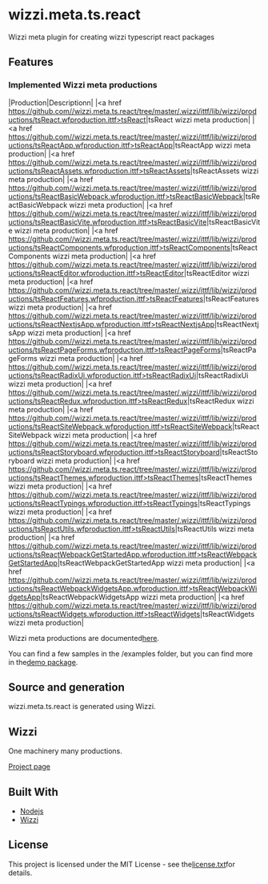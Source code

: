 # wizzi.meta.ts.react

Wizzi meta plugin for creating wizzi typescript react packages

## Features
### Implemented Wizzi meta productions
|Production|Descriptionn|
|<a href https://github.com//wizzi.meta.ts.react/tree/master/.wizzi/ittf/lib/wizzi/productions/tsReact.wfproduction.ittf>tsReact</a>|tsReact wizzi meta production|
|<a href https://github.com//wizzi.meta.ts.react/tree/master/.wizzi/ittf/lib/wizzi/productions/tsReactApp.wfproduction.ittf>tsReactApp</a>|tsReactApp wizzi meta production|
|<a href https://github.com//wizzi.meta.ts.react/tree/master/.wizzi/ittf/lib/wizzi/productions/tsReactAssets.wfproduction.ittf>tsReactAssets</a>|tsReactAssets wizzi meta production|
|<a href https://github.com//wizzi.meta.ts.react/tree/master/.wizzi/ittf/lib/wizzi/productions/tsReactBasicWebpack.wfproduction.ittf>tsReactBasicWebpack</a>|tsReactBasicWebpack wizzi meta production|
|<a href https://github.com//wizzi.meta.ts.react/tree/master/.wizzi/ittf/lib/wizzi/productions/tsReactBasicVite.wfproduction.ittf>tsReactBasicVite</a>|tsReactBasicVite wizzi meta production|
|<a href https://github.com//wizzi.meta.ts.react/tree/master/.wizzi/ittf/lib/wizzi/productions/tsReactComponents.wfproduction.ittf>tsReactComponents</a>|tsReactComponents wizzi meta production|
|<a href https://github.com//wizzi.meta.ts.react/tree/master/.wizzi/ittf/lib/wizzi/productions/tsReactEditor.wfproduction.ittf>tsReactEditor</a>|tsReactEditor wizzi meta production|
|<a href https://github.com//wizzi.meta.ts.react/tree/master/.wizzi/ittf/lib/wizzi/productions/tsReactFeatures.wfproduction.ittf>tsReactFeatures</a>|tsReactFeatures wizzi meta production|
|<a href https://github.com//wizzi.meta.ts.react/tree/master/.wizzi/ittf/lib/wizzi/productions/tsReactNextjsApp.wfproduction.ittf>tsReactNextjsApp</a>|tsReactNextjsApp wizzi meta production|
|<a href https://github.com//wizzi.meta.ts.react/tree/master/.wizzi/ittf/lib/wizzi/productions/tsReactPageForms.wfproduction.ittf>tsReactPageForms</a>|tsReactPageForms wizzi meta production|
|<a href https://github.com//wizzi.meta.ts.react/tree/master/.wizzi/ittf/lib/wizzi/productions/tsReactRadixUi.wfproduction.ittf>tsReactRadixUi</a>|tsReactRadixUi wizzi meta production|
|<a href https://github.com//wizzi.meta.ts.react/tree/master/.wizzi/ittf/lib/wizzi/productions/tsReactRedux.wfproduction.ittf>tsReactRedux</a>|tsReactRedux wizzi meta production|
|<a href https://github.com//wizzi.meta.ts.react/tree/master/.wizzi/ittf/lib/wizzi/productions/tsReactSiteWebpack.wfproduction.ittf>tsReactSiteWebpack</a>|tsReactSiteWebpack wizzi meta production|
|<a href https://github.com//wizzi.meta.ts.react/tree/master/.wizzi/ittf/lib/wizzi/productions/tsReactStoryboard.wfproduction.ittf>tsReactStoryboard</a>|tsReactStoryboard wizzi meta production|
|<a href https://github.com//wizzi.meta.ts.react/tree/master/.wizzi/ittf/lib/wizzi/productions/tsReactThemes.wfproduction.ittf>tsReactThemes</a>|tsReactThemes wizzi meta production|
|<a href https://github.com//wizzi.meta.ts.react/tree/master/.wizzi/ittf/lib/wizzi/productions/tsReactTypings.wfproduction.ittf>tsReactTypings</a>|tsReactTypings wizzi meta production|
|<a href https://github.com//wizzi.meta.ts.react/tree/master/.wizzi/ittf/lib/wizzi/productions/tsReactUtils.wfproduction.ittf>tsReactUtils</a>|tsReactUtils wizzi meta production|
|<a href https://github.com//wizzi.meta.ts.react/tree/master/.wizzi/ittf/lib/wizzi/productions/tsReactWebpackGetStartedApp.wfproduction.ittf>tsReactWebpackGetStartedApp</a>|tsReactWebpackGetStartedApp wizzi meta production|
|<a href https://github.com//wizzi.meta.ts.react/tree/master/.wizzi/ittf/lib/wizzi/productions/tsReactWebpackWidgetsApp.wfproduction.ittf>tsReactWebpackWidgetsApp</a>|tsReactWebpackWidgetsApp wizzi meta production|
|<a href https://github.com//wizzi.meta.ts.react/tree/master/.wizzi/ittf/lib/wizzi/productions/tsReactWidgets.wfproduction.ittf>tsReactWidgets</a>|tsReactWidgets wizzi meta production|


Wizzi meta productions are documented[here](https://stfnbssl.github.io/wizzi/docs/wizziplugins.html).

You can find a few samples in the /examples folder, but you can find more in the[demo package](https://github.com/wizzifactory/wizzi/tree/master/packages/wizzi-demo/.wizzi/ittf/examples/advanced/plugins).
## Source and generation
wizzi.meta.ts.react is generated using Wizzi.

## Wizzi

One machinery many productions.

[Project page](https://stfnbssl.github.io/wizzi)
## Built With
* [Nodejs](https://nodejs.org)
* [Wizzi](https://github.com/stfnbssl/wizzi)

## License
This project is licensed under the MIT License - see the[license.txt](license.txt)for details.
